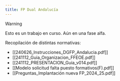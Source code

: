 ```yaml
---
title: FP Dual Andalucía
---
```

> [!warning]
> Esto es un trabajo en curso. Aún en una fase alfa.


Recopilación de distintas normativas:
- [[240626_Instrucciones_DGFP_Andalucia.pdf]]
- [[241112_Guia_Organizacion_FFEOE.pdf]]
- [[241112_PRESENTACION_Guia_v014.pdf]]
- [[Modelo solicitud falta puesto formativos(F).pdf]]
- [[Preguntas_Implantación nueva FP_2024_25.pdf]]
